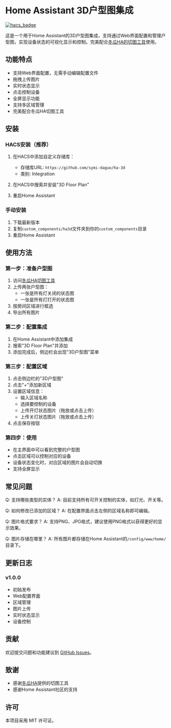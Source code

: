 # Home Assistant 3D户型图集成

[![hacs_badge](https://img.shields.io/badge/HACS-Custom-orange.svg)](https://github.com/custom-components/hacs)

这是一个用于Home Assistant的3D户型图集成，支持通过Web界面配置和管理户型图，实现设备状态的可视化显示和控制。完美配合[冬瓜HA的切图工具](http://cutimg.wghaos.com/)使用。

## 功能特点

- 支持Web界面配置，无需手动编辑配置文件
- 拖拽上传图片
- 实时状态显示
- 点击控制设备
- 全屏显示功能
- 支持多区域管理
- 完美配合冬瓜HA切图工具

## 安装

### HACS安装（推荐）
1. 在HACS中添加自定义存储库：
   - 存储库URL: `https://github.com/symi-daguo/ha-3d`
   - 类别: Integration

2. 在HACS中搜索并安装"3D Floor Plan"

3. 重启Home Assistant

### 手动安装
1. 下载最新版本
2. 复制`custom_components/ha3d`文件夹到你的`custom_components`目录
3. 重启Home Assistant

## 使用方法

### 第一步：准备户型图
1. 访问[冬瓜HA切图工具](http://cutimg.wghaos.com/)
2. 上传两张户型图：
   - 一张是所有灯关闭的状态图
   - 一张是所有灯打开的状态图
3. 按房间区域进行框选
4. 导出所有图片

### 第二步：配置集成
1. 在Home Assistant中添加集成
2. 搜索"3D Floor Plan"并添加
3. 添加完成后，侧边栏会出现"3D户型图"菜单

### 第三步：配置区域
1. 点击侧边栏的"3D户型图"
2. 点击"+"添加新区域
3. 设置区域信息：
   - 输入区域名称
   - 选择要控制的设备
   - 上传开灯状态图片（拖放或点击上传）
   - 上传关灯状态图片（拖放或点击上传）
4. 点击保存按钮

### 第四步：使用
- 在主界面中可以看到完整的户型图
- 点击区域可以控制对应的设备
- 设备状态变化时，对应区域的图片会自动切换
- 支持全屏显示

## 常见问题

Q: 支持哪些类型的实体？
A: 目前支持所有可开关控制的实体，如灯光、开关等。

Q: 如何修改已添加的区域？
A: 在配置界面点击左侧的区域名称即可编辑。

Q: 图片格式要求？
A: 支持PNG、JPG格式，建议使用PNG格式以获得更好的显示效果。

Q: 图片存储在哪里？
A: 所有图片都存储在Home Assistant的`/config/www/home/`目录下。

## 更新日志

### v1.0.0
- 初始发布
- Web配置界面
- 区域管理
- 图片上传
- 实时状态显示
- 设备控制

## 贡献

欢迎提交问题和功能建议到 [GitHub Issues](https://github.com/symi-daguo/ha-3d/issues)。

## 致谢

- 感谢[冬瓜HA](https://github.com/shaonianzhentan/ha-docs)提供的切图工具
- 感谢Home Assistant社区的支持

## 许可

本项目采用 MIT 许可证。 